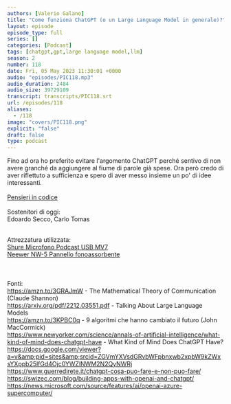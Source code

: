 ```yaml
---
authors: [Valerio Galano]
title: "Come funziona ChatGPT (o un Large Language Model in generale)?"
layout: episode
episode_type: full
series: []
categories: [Podcast]
tags: [chatgpt,gpt,large language model,llm]
season: 2
number: 118
date: Fri, 05 May 2023 11:30:01 +0000
audio: "episodes/PIC118.mp3"
audio_duration: 2484
audio_size: 39729109
transcript: transcripts/PIC118.srt
url: /episodes/118
aliases: 
  - /118
image: "covers/PIC118.png"
explicit: "false"
draft: false
type: podcast
---
```

Fino ad ora ho preferito evitare l'argomento ChatGPT perché sentivo di non avere granché da aggiungere al fiume di parole già spese. Ora però credo di aver riflettuto a sufficienza e spero di aver messo insieme un po' di idee interessanti.<br />
<br />
<a href="https://pensieriincodice.it/" target="_blank" rel="noreferrer noopener">Pensieri in codice</a><br />
<br />
Sostenitori di oggi:<br />
Edoardo Secco, Carlo Tomas<br />
<br />




Attrezzatura utilizzata:<br />
<a href="https://amzn.to/3862ZRf" target="_blank" rel="noreferrer noopener">Shure Microfono Podcast USB MV7 </a><br />
<a href="https://amzn.to/3rysTFP" target="_blank" rel="noreferrer noopener">Neewer NW-5 Pannello fonoassorbente</a> <br />
<br />
<br />
<br />
Fonti:<br />
<a href="https://amzn.to/3GRAJmW" target="_blank" rel="noreferrer noopener">https://amzn.to/3GRAJmW</a> - The Mathematical Theory of Communication (Claude Shannon)<br />
<a href="https://arxiv.org/pdf/2212.03551.pdf" target="_blank" rel="noreferrer noopener">https://arxiv.org/pdf/2212.03551.pdf</a> - Talking About Large Language Models<br />
<a href="https://amzn.to/3KPBC0q" target="_blank" rel="noreferrer noopener">https://amzn.to/3KPBC0q</a> - 9 algoritmi che hanno cambiato il futuro (John MacCormick)<br />
<a href="https://www.newyorker.com/science/annals-of-artificial-intelligence/what-kind-of-mind-does-chatgpt-have" target="_blank" rel="noreferrer noopener">https://www.newyorker.com/science/annals-of-artificial-intelligence/what-kind-of-mind-does-chatgpt-have</a> - What Kind of Mind Does ChatGPT Have?<br />
<a href="https://docs.google.com/viewer?a=v&amp;pid=sites&amp;srcid=ZGVmYXVsdGRvbWFpbnxwb2xpbW9kZWxsYXppb25lfGd4Ojc0YWZlNWM2N2QyNWRj" target="_blank" rel="noreferrer noopener">https://docs.google.com/viewer?a=v&amp;pid=sites&amp;srcid=ZGVmYXVsdGRvbWFpbnxwb2xpbW9kZWxsYXppb25lfGd4Ojc0YWZlNWM2N2QyNWRj</a><br />
<a href="https://www.guerredirete.it/chatgpt-cosa-puo-fare-e-non-puo-fare/" target="_blank" rel="noreferrer noopener">https://www.guerredirete.it/chatgpt-cosa-puo-fare-e-non-puo-fare/</a><br />
<a href="https://swizec.com/blog/building-apps-with-openai-and-chatgpt/" target="_blank" rel="noreferrer noopener">https://swizec.com/blog/building-apps-with-openai-and-chatgpt/</a><br />
<a href="https://news.microsoft.com/source/features/ai/openai-azure-supercomputer/" target="_blank" rel="noreferrer noopener">https://news.microsoft.com/source/features/ai/openai-azure-supercomputer/</a><br />
<br />






